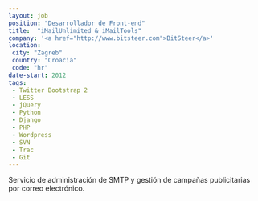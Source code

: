 ```yaml
---
layout: job
position: "Desarrollador de Front-end"
title:  "iMailUnlimited & iMailTools"
company: '<a href="http://www.bitsteer.com">BitSteer</a>'
location:
 city: "Zagreb"
 country: "Croacia"
 code: "hr"
date-start: 2012
tags:
 - Twitter Bootstrap 2
 - LESS
 - jQuery
 - Python
 - Django
 - PHP
 - Wordpress
 - SVN
 - Trac
 - Git
---
```


Servicio de administración de SMTP y gestión de campañas publicitarias por correo electrónico.